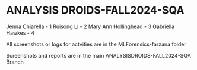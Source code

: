 # ANALYSIS DROIDS-FALL2024-SQA

Jenna Chiarella - 1
Ruisong Li - 2
Mary Ann Hollinghead - 3
Gabriella Hawkes - 4

All screenshots or logs for actvities are in the MLForensics-farzana folder

Screenshots and reports are in the main ANALYSISDROIDS-FALL2024-SQA Branch 

